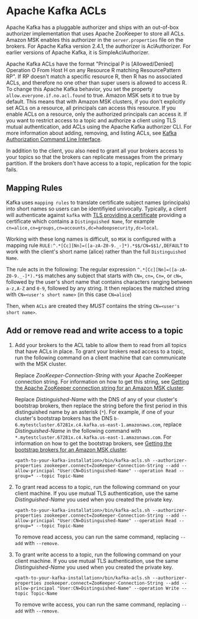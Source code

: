 # Apache Kafka ACLs<a name="msk-acls"></a>

Apache Kafka has a pluggable authorizer and ships with an out\-of\-box authorizer implementation that uses Apache ZooKeeper to store all ACLs\. Amazon MSK enables this authorizer in the `server.properties` file on the brokers\. For Apache Kafka version 2\.4\.1, the authorizer is AclAuthorizer\. For earlier versions of Apache Kafka, it is SimpleAclAuthorizer\.

Apache Kafka ACLs have the format "Principal P is \[Allowed/Denied\] Operation O From Host H on any Resource R matching ResourcePattern RP"\. If RP doesn't match a specific resource R, then R has no associated ACLs, and therefore no one other than super users is allowed to access R\. To change this Apache Kafka behavior, you set the property `allow.everyone.if.no.acl.found` to true\. Amazon MSK sets it to true by default\. This means that with Amazon MSK clusters, if you don't explicitly set ACLs on a resource, all principals can access this resource\. If you enable ACLs on a resource, only the authorized principals can access it\. If you want to restrict access to a topic and authorize a client using TLS mutual authentication, add ACLs using the Apache Kafka authorizer CLI\. For more information about adding, removing, and listing ACLs, see [Kafka Authorization Command Line Interface](https://cwiki.apache.org/confluence/display/KAFKA/Kafka+Authorization+Command+Line+Interface)\.

In addition to the client, you also need to grant all your brokers access to your topics so that the brokers can replicate messages from the primary partition\. If the brokers don't have access to a topic, replication for the topic fails\.

## Mapping Rules

Kafka uses `mapping rules` to translate certificate subject names (principals) into short names so users can be identifiyied univocally.
Typically, a client will authenticate against `kafka` with [TLS providing a certificate](https://github.com/marcosschroh/amazon-msk-developer-guide/blob/main/doc_source/msk-authentication.md) providing a certificate which contains a `Distinguished Name`, for example `cn=alice,cn=groups,cn=accounts,dc=hadoopsecurity,dc=local`.

Working with these long names is difficult, so `MSK` is configured with a mapping rule `RULE:^.*[Cc][Nn]=([a-zA-Z0-9._-]*).*$$/CN=$$1/,DEFAULT` to work with the client's short name (alice) rather than the full `Distinguished Name`.

The rule acts in the following: The regular expression `^.*[Cc][Nn]=([a-zA-Z0-9._-]*).*$$` matches any subject that starts with `CN=`, `cn=`, `Cn=`, or `cN=`, followed by the user's short name that contains characters ranging between `a-z,A-Z` and `0-9`, followed by any string. It then replaces the matched string with `CN=<user's short name>` (in this case `CN=alice`)

Then, when `ACLs` are created they *MUST* contains the string `CN=<user's short name>`.

## Add or remove read and write access to a topic

1. Add your brokers to the ACL table to allow them to read from all topics that have ACLs in place\. To grant your brokers read access to a topic, run the following command on a client machine that can communicate with the MSK cluster\. 

   Replace *ZooKeeper\-Connection\-String* with your Apache ZooKeeper connection string\. For information on how to get this string, see [Getting the Apache ZooKeeper connection string for an Amazon MSK cluster](msk-get-connection-string.md)\. 

   Replace *Distinguished\-Name* with the DNS of any of your cluster's bootstrap brokers, then replace the string before the first period in this distinguished name by an asterisk \(`*`\)\. For example, if one of your cluster's bootstrap brokers has the DNS `b-6.mytestcluster.67281x.c4.kafka.us-east-1.amazonaws.com`, replace *Distinguished\-Name* in the following command with `*.mytestcluster.67281x.c4.kafka.us-east-1.amazonaws.com`\. For information on how to get the bootstrap brokers, see [Getting the bootstrap brokers for an Amazon MSK cluster](msk-get-bootstrap-brokers.md)\.

   ```
   <path-to-your-kafka-installation>/bin/kafka-acls.sh --authorizer-properties zookeeper.connect=ZooKeeper-Connection-String --add --allow-principal "User:CN=Distinguished-Name" --operation Read --group=* --topic Topic-Name
   ```

2. To grant read access to a topic, run the following command on your client machine\. If you use mutual TLS authentication, use the same *Distinguished\-Name* you used when you created the private key\.

   ```
   <path-to-your-kafka-installation>/bin/kafka-acls.sh --authorizer-properties zookeeper.connect=ZooKeeper-Connection-String --add --allow-principal "User:CN=Distinguished-Name" --operation Read --group=* --topic Topic-Name
   ```

   To remove read access, you can run the same command, replacing `--add` with `--remove`\.

3. To grant write access to a topic, run the following command on your client machine\. If you use mutual TLS authentication, use the same *Distinguished\-Name* you used when you created the private key\.

   ```
   <path-to-your-kafka-installation>/bin/kafka-acls.sh --authorizer-properties zookeeper.connect=ZooKeeper-Connection-String --add --allow-principal "User:CN=Distinguished-Name" --operation Write --topic Topic-Name
   ```

   To remove write access, you can run the same command, replacing `--add` with `--remove`\.
